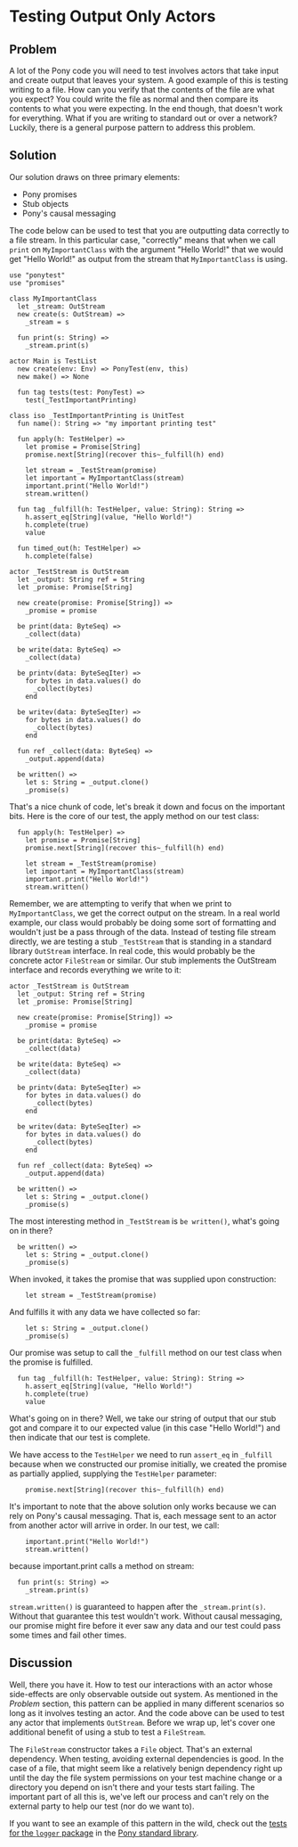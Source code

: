 # Testing Output Only Actors

## Problem

A lot of the Pony code you will need to test involves actors that take input and create output that leaves your system. A good example of this is testing writing to a file. How can you verify that the contents of the file are what you expect? You could write the file as normal and then compare its contents to what you were expecting. In the end though, that doesn't work for everything. What if you are writing to standard out or over a network? Luckily, there is a general purpose pattern to address this problem.

## Solution

Our solution draws on three primary elements:

* Pony promises
* Stub objects
* Pony's causal messaging

The code below can be used to test that you are outputting data correctly to a file stream. In this particular case, "correctly" means that when we call `print` on `MyImportantClass` with the argument "Hello World!" that we would get "Hello World!" as output from the stream that `MyImportantClass` is using.

```pony
use "ponytest"
use "promises"

class MyImportantClass
  let _stream: OutStream
  new create(s: OutStream) =>
    _stream = s

  fun print(s: String) =>
    _stream.print(s)

actor Main is TestList
  new create(env: Env) => PonyTest(env, this)
  new make() => None

  fun tag tests(test: PonyTest) =>
    test(_TestImportantPrinting)

class iso _TestImportantPrinting is UnitTest
  fun name(): String => "my important printing test"

  fun apply(h: TestHelper) =>
    let promise = Promise[String]
    promise.next[String](recover this~_fulfill(h) end)

    let stream = _TestStream(promise)
    let important = MyImportantClass(stream)
    important.print("Hello World!")
    stream.written()

  fun tag _fulfill(h: TestHelper, value: String): String =>
    h.assert_eq[String](value, "Hello World!")
    h.complete(true)
    value

  fun timed_out(h: TestHelper) =>
    h.complete(false)

actor _TestStream is OutStream
  let _output: String ref = String
  let _promise: Promise[String]

  new create(promise: Promise[String]) =>
    _promise = promise

  be print(data: ByteSeq) =>
    _collect(data)

  be write(data: ByteSeq) =>
    _collect(data)

  be printv(data: ByteSeqIter) =>
    for bytes in data.values() do
      _collect(bytes)
    end

  be writev(data: ByteSeqIter) =>
    for bytes in data.values() do
      _collect(bytes)
    end

  fun ref _collect(data: ByteSeq) =>
    _output.append(data)

  be written() =>
    let s: String = _output.clone()
    _promise(s)
```

That's a nice chunk of code, let's break it down and focus on the important bits. Here is the core of our test, the apply method on our test class:

```pony
  fun apply(h: TestHelper) =>
    let promise = Promise[String]
    promise.next[String](recover this~_fulfill(h) end)

    let stream = _TestStream(promise)
    let important = MyImportantClass(stream)
    important.print("Hello World!")
    stream.written()

```

Remember, we are attempting to verify that when we print to `MyImportantClass`, we get the correct output on the stream. In a real world example, our class would probably be doing some sort of formatting and wouldn't just be a pass through of the data. Instead of testing file stream directly, we are testing a stub `_TestStream` that is standing in a standard library `OutStream` interface. In real code, this would probably be the concrete actor `FileStream` or similar. Our stub implements the OutStream interface and records everything we write to it:

```pony
actor _TestStream is OutStream
  let _output: String ref = String
  let _promise: Promise[String]

  new create(promise: Promise[String]) =>
    _promise = promise

  be print(data: ByteSeq) =>
    _collect(data)

  be write(data: ByteSeq) =>
    _collect(data)

  be printv(data: ByteSeqIter) =>
    for bytes in data.values() do
      _collect(bytes)
    end

  be writev(data: ByteSeqIter) =>
    for bytes in data.values() do
      _collect(bytes)
    end

  fun ref _collect(data: ByteSeq) =>
    _output.append(data)

  be written() =>
    let s: String = _output.clone()
    _promise(s)
```

The most interesting method in `_TestStream` is `be written()`, what's going on in there?

```pony
  be written() =>
    let s: String = _output.clone()
    _promise(s)
```

When invoked, it takes the promise that was supplied upon construction:

```pony
    let stream = _TestStream(promise)
```

And fulfills it with any data we have collected so far:

```pony
    let s: String = _output.clone()
    _promise(s)
```

Our promise was setup to call the `_fulfill` method on our test class when the promise is fulfilled.

```pony
  fun tag _fulfill(h: TestHelper, value: String): String =>
    h.assert_eq[String](value, "Hello World!")
    h.complete(true)
    value
```

What's going on in there? Well, we take our string of output that our stub got and compare it to our expected value (in this case "Hello World!") and then indicate that our test is complete.

We have access to the `TestHelper` we need to run `assert_eq` in `_fulfill` because when we constructed our promise initially, we created the promise as partially applied, supplying the `TestHelper` parameter:

```pony
    promise.next[String](recover this~_fulfill(h) end)
```

It's important to note that the above solution only works because we can rely on Pony's causal messaging. That is, each message sent to an actor from another actor will arrive in order. In our test, we call:

```pony
    important.print("Hello World!")
    stream.written()
```

because important.print calls a method on stream:

```pony
  fun print(s: String) =>
    _stream.print(s)
```

`stream.written()` is guaranteed to happen after the `_stream.print(s)`. Without that guarantee this test wouldn't work. Without causal messaging, our promise might fire before it ever saw any data and our test could pass some times and fail other times.

## Discussion

Well, there you have it. How to test our interactions with an actor whose side-effects are only observable outside out system. As mentioned in the _Problem_ section, this pattern can be applied in many different scenarios so long as it involves testing an actor. And the code above can be used to test any actor that implements `OutStream`. Before we wrap up, let's cover one additional benefit of using a stub to test a `FileStream`.

The `FileStream` constructor takes a `File` object. That's an external dependency. When testing, avoiding external dependencies is good. In the case of a file, that might seem like a relatively benign dependency right up until the day the file system permissions on your test machine change or a directory you depend on isn't there and your tests start failing. The important part of all this is, we've left our process and can't rely on the external party to help our test (nor do we want to).

If you want to see an example of this pattern in the wild, check out the  [tests for the `logger` package](https://github.com/ponylang/ponyc/blob/master/packages/logger/test.pony)  in the [Pony standard library](http://www.ponylang.org/ponyc).
